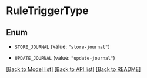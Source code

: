 # RuleTriggerType

## Enum


* `STORE_JOURNAL` (value: `"store-journal"`)

* `UPDATE_JOURNAL` (value: `"update-journal"`)


[[Back to Model list]](../README.md#documentation-for-models) [[Back to API list]](../README.md#documentation-for-api-endpoints) [[Back to README]](../README.md)



